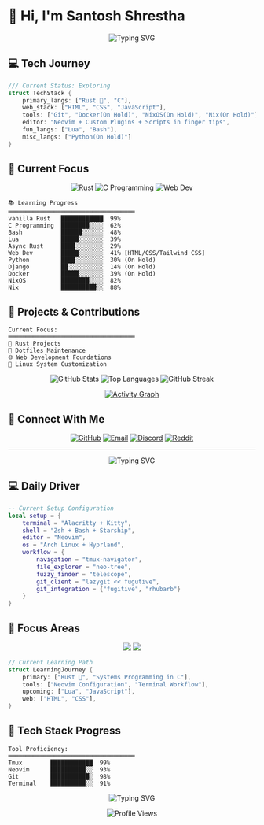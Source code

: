 # 👋 Hi, I'm Santosh Shrestha

<div align="center">
  <img src="https://readme-typing-svg.herokuapp.com?font=Fira+Code&weight=600&size=30&pause=1000&color=6A5ACD&center=true&vCenter=true&width=600&lines=Rustacean+in+Training;Linux+Power+User;Vim+Ninja;Systems+Engineer;Command+Line+Enthusiast" alt="Typing SVG" />
  
  <!-- [![Dotfiles](https://img.shields.io/badge/Dotfiles-Check%20My%20Setup-purple?style=for-the-badge&logo=github)](https://github.com/santoshxshrestha/dotfiles) -->
</div>

## 💻 Tech Journey

```rust
/// Current Status: Exploring
struct TechStack {
    primary_langs: ["Rust 🦀", "C"],
    web_stack: ["HTML", "CSS", "JavaScript"],
    tools: ["Git", "Docker(On Hold)", "NixOS(On Hold)", "Nix(On Hold)"],
    editor: "Neovim + Custom Plugins + Scripts in finger tips",
    fun_langs: ["Lua", "Bash"],
    misc_langs: ["Python(On Hold)"]
}
```

## 🎯 Current Focus

<div align="center">
  
![Rust](https://img.shields.io/badge/rust-%23000000.svg?style=for-the-badge&logo=rust&logoColor=white)
![C Programming](https://img.shields.io/badge/c-%2300599C.svg?style=for-the-badge&logo=c&logoColor=white)
![Web Dev](https://img.shields.io/badge/Web-%23404d59.svg?style=for-the-badge&logo=html5&logoColor=white)

</div>

```text
📚 Learning Progress
════════════════════════════════════
vanilla Rust   ████████████  99%
C Programming  ████████░░░░  62%
Bash           ██████░░░░░░  48%
Lua            █████░░░░░░░  39%
Async Rust     ████░░░░░░░░  29%
Web Dev        █████░░░░░░░  41% [HTML/CSS/Tailwind CSS]
Python         ████░░░░░░░░  30% (On Hold)
Django         ██░░░░░░░░░░  14% (On Hold)
Docker         █████░░░░░░░  39% (On Hold)
NixOS          ████████░░░░  82%
Nix            ██████████░░  88%
```

## 🔧 Projects & Contributions

```text
Current Focus:
════════════════════════════════════
🦀 Rust Projects
📁 Dotfiles Maintenance
🌐 Web Development Foundations
🐧 Linux System Customization
```

<div align="center">
  
![GitHub Stats](https://github-readme-stats.vercel.app/api?username=santoshxshrestha&show_icons=true&theme=aura)
![Top Languages](https://github-readme-stats.vercel.app/api/top-langs/?username=santoshxshrestha&layout=compact&theme=aura)
![GitHub Streak](https://github-readme-streak-stats.herokuapp.com/?user=santoshxshrestha&theme=aura)

[![Activity Graph](https://github-readme-activity-graph.vercel.app/graph?username=santoshxshrestha&theme=react-dark)](https://github.com/ashutosh00710/github-readme-activity-graph)

</div>

## 🤝 Connect With Me

<div align="center">
  
[![GitHub](https://img.shields.io/badge/GitHub-Follow%20Me-black?style=for-the-badge&logo=github)](https://github.com/santoshxshrestha)
[![Email](https://img.shields.io/badge/Email-Contact%20Me-red?style=for-the-badge&logo=gmail)](mailto:santoshshresthasantoshshrestha@gmail.com)
[![Discord](https://img.shields.io/badge/Discord-Join%20Me-5865F2?style=for-the-badge&logo=discord&logoColor=white)](https://discord.com/users/santoshxshrestha)
[![Reddit](https://img.shields.io/badge/Reddit-Follow%20Me-FF4500?style=for-the-badge&logo=reddit&logoColor=white)](https://www.reddit.com/user/santoshxshrestha)

</div>

---

<div align="center">
  <img src="https://readme-typing-svg.herokuapp.com?font=Fira+Code&weight=600&size=30&pause=1000&color=6A5ACD&center=true&vCenter=true&width=600&lines=Neovim+Power+User;Terminal+Workflow+Enthusiast;Rust+Developer;System+Programmer;%F0%9F%A6%80Embracing+the+Rust+journey" alt="Typing SVG" />
</div>

## 💻 Daily Driver

```lua
-- Current Setup Configuration
local setup = {
    terminal = "Alacritty + Kitty",
    shell = "Zsh + Bash + Starship",
    editor = "Neovim",
    os = "Arch Linux + Hyprland",
    workflow = {
        navigation = "tmux-navigator",
        file_explorer = "neo-tree",
        fuzzy_finder = "telescope",
        git_client = "lazygit << fugutive",
        git_integration = {"fugitive", "rhubarb"}
    }
}
```

## 🎯 Focus Areas

<div align="center">
  
![](https://raw.githubusercontent.com/santoshxshrestha/github-stats/master/generated/overview.svg#gh-dark-mode-only)
![](https://raw.githubusercontent.com/santoshxshrestha/github-stats/master/generated/languages.svg#gh-dark-mode-only)

</div>

```rust
// Current Learning Path
struct LearningJourney {
    primary: ["Rust 🦀", "Systems Programming in C"],
    tools: ["Neovim Configuration", "Terminal Workflow"],
    upcoming: ["Lua", "JavaScript"],
    web: ["HTML", "CSS"],
}
```

## 🔧 Tech Stack Progress

```text
Tool Proficiency:
════════════════════════════════════
Tmux        ████████████  99%
Neovim      ██████████░░  93%
Git         ███████████░  98%
Terminal    ██████████░░  91%
```

<div align="center">

![Typing SVG](https://readme-typing-svg.herokuapp.com?font=Fira+Code&duration=3000&pause=1000&color=6A5ACD&center=true&vCenter=true&width=435&lines=Mastering+the+tools+of+the+trade;One+keystroke+at+a+time+⌨️)

</div>

<div align="center">

![Profile Views](https://komarev.com/ghpvc/?username=santoshxshrestha&color=blueviolet)

</div>
